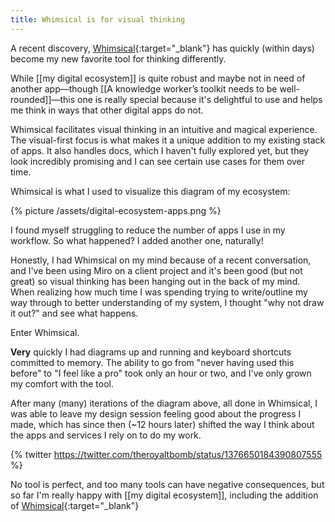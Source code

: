 ```yaml
---
title: Whimsical is for visual thinking
---
```

A recent discovery, [Whimsical](https://whimsical.com/){:target="_blank"} has quickly (within days) become my new favorite tool for thinking differently.

While [[my digital ecosystem]] is quite robust and maybe not in need of another app—though [[A knowledge worker’s toolkit needs to be well-rounded]]—this one is really special because it's delightful to use and helps me think in ways that other digital apps do not.

Whimsical facilitates visual thinking in an intuitive and magical experience. The visual-first focus is what makes it a unique addition to my existing stack of apps. It also handles docs, which I haven't fully explored yet, but they look incredibly promising and I can see certain use cases for them over time. 

Whimsical is what I used to visualize this diagram of my ecosystem:

{% picture /assets/digital-ecosystem-apps.png %}

I found myself struggling to reduce the number of apps I use in my workflow. So what happened? I added another one, naturally!

Honestly, I had Whimsical on my mind because of a recent conversation, and I've been using Miro on a client project and it's been good (but not great) so visual thinking has been hanging out in the back of my mind. When realizing how much time I was spending trying to write/outline my way through to better understanding of my system, I thought "why not draw it out?" and see what happens.

Enter Whimsical.

**Very** quickly I had diagrams up and running and keyboard shortcuts committed to memory. The ability to go from "never having used this before" to "I feel like a pro" took only an hour or two, and I've only grown my comfort with the tool.

After many (many) iterations of the diagram above, all done in Whimsical, I was able to leave my design session feeling good about the progress I made, which has since then (~12 hours later) shifted the way I think about the apps and services I rely on to do my work.

{% twitter https://twitter.com/theroyaltbomb/status/1376650184390807555 %}

No tool is perfect, and too many tools can have negative consequences, but so far I'm really happy with [[my digital ecosystem]], including the addition of [Whimsical](https://whimsical.com/){:target="_blank"}